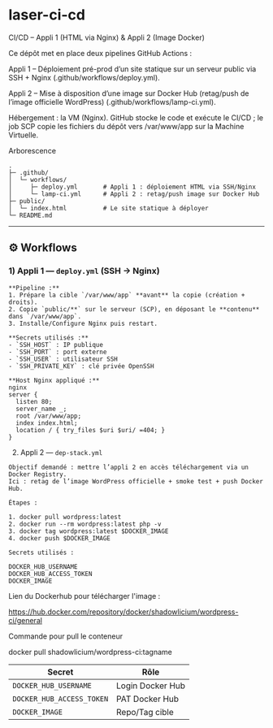 # laser-ci-cd

CI/CD – Appli 1 (HTML via Nginx) & Appli 2 (Image Docker)

Ce dépôt met en place deux pipelines GitHub Actions :

Appli 1 – Déploiement pré-prod d’un site statique sur un serveur public via SSH + Nginx (.github/workflows/deploy.yml).

Appli 2 – Mise à disposition d’une image sur Docker Hub (retag/push de l’image officielle WordPress) (.github/workflows/lamp-ci.yml).

Hébergement : la VM (Nginx). GitHub stocke le code et exécute le CI/CD ; le job SCP copie les fichiers du dépôt vers /var/www/app sur la Machine Virtuelle.

Arborescence
```
.
├─ .github/
│  └─ workflows/
│     ├─ deploy.yml       # Appli 1 : déploiement HTML via SSH/Nginx
│     └─ lamp-ci.yml      # Appli 2 : retag/push image sur Docker Hub
├─ public/
│  └─ index.html          # Le site statique à déployer
└─ README.md
```


---

## ⚙️ Workflows

### 1) Appli 1 — `deploy.yml` (SSH → Nginx)
```
**Pipeline :**
1. Prépare la cible `/var/www/app` **avant** la copie (création + droits).
2. Copie `public/**` sur le serveur (SCP), en déposant le **contenu** dans `/var/www/app`.
3. Installe/Configure Nginx puis restart.

**Secrets utilisés :**
- `SSH_HOST` : IP publique
- `SSH_PORT` : port externe
- `SSH_USER` : utilisateur SSH
- `SSH_PRIVATE_KEY` : clé privée OpenSSH

**Host Nginx appliqué :**
nginx
server {
  listen 80;
  server_name _;
  root /var/www/app;
  index index.html;
  location / { try_files $uri $uri/ =404; }
}
```

2) Appli 2 — `dep-stack.yml`

```
Objectif demandé : mettre l’appli 2 en accès téléchargement via un Docker Registry.
Ici : retag de l’image WordPress officielle + smoke test + push Docker Hub.

Étapes :

1. docker pull wordpress:latest
2. docker run --rm wordpress:latest php -v
3. docker tag wordpress:latest $DOCKER_IMAGE
4. docker push $DOCKER_IMAGE

Secrets utilisés :

DOCKER_HUB_USERNAME
DOCKER_HUB_ACCESS_TOKEN
DOCKER_IMAGE
```
Lien du Dockerhub pour télécharger l'image :

https://hub.docker.com/repository/docker/shadowlicium/wordpress-ci/general

Commande pour pull le conteneur

docker pull shadowlicium/wordpress-ci:tagname

| Secret                         | Rôle                 |
| ------------------------------ | -------------------- | 
| `DOCKER_HUB_USERNAME`          | Login Docker Hub     |
| `DOCKER_HUB_ACCESS_TOKEN`      | PAT Docker Hub       |
| `DOCKER_IMAGE`                 | Repo/Tag cible       |
